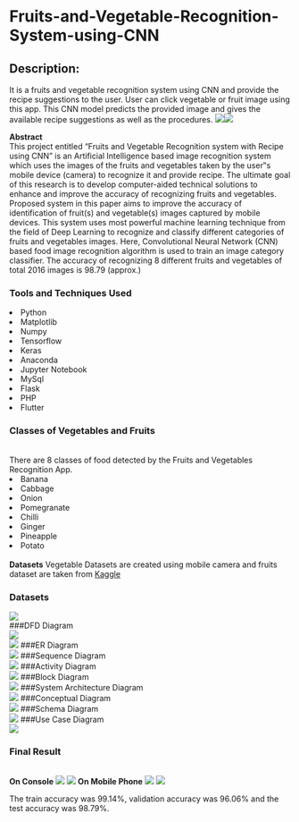 # Fruits-and-Vegetable-Recognition-System-using-CNN
<h2>Description:</h2> It is a fruits and vegetable recognition system using CNN and provide the recipe suggestions to the user. User can click vegetable or fruit image using this app. This CNN model predicts the provided image and gives the available recipe suggestions as well as the procedures. 
<img src="result/output8.png"><img src="result/output9.png">

<strong>Abstract</strong><br>
This project entitled “Fruits and Vegetable Recognition system with Recipe using CNN” is an
Artificial Intelligence based image recognition system which uses the images of the fruits
and vegetables taken by the user‟s mobile device (camera) to recognize it and provide recipe.
The ultimate goal of this research is to develop computer-aided technical solutions to enhance
and improve the accuracy of recognizing fruits and vegetables. Proposed system in this
paper aims to improve the accuracy of identification of fruit(s) and vegetable(s) images
captured by mobile devices. This system uses most powerful machine learning technique
from the field of Deep Learning to recognize and classify different categories of fruits and
vegetables images. Here, Convolutional Neural Network (CNN) based food image
recognition algorithm is used to train an image category classifier. The accuracy of recognizing 8 different fruits and vegetables of total 2016 images is 98.79 (approx.)

### Tools and Techniques Used
<li>Python</li>
<li>Matplotlib</li>
<li>Numpy</li>
<li>Tensorflow</li>
<li>Keras</li>
<li>Anaconda</li>
<li>Jupyter Notebook</li>
<li>MySql</li>
<li>Flask</li>
<li>PHP</li>
<li>Flutter</li>


### Classes of Vegetables and Fruits
<br>
There are 8 classes of food detected by the Fruits and Vegetables Recognition App.<br>
<li> Banana </li>
<li> Cabbage </li>
<li> Onion </li>
<li> Pomegranate </li>
<li> Chilli </li>
<li> Ginger </li>
<li> Pineapple </li>
<li> Potato </li>
<br>
<strong>Datasets</strong>
Vegetable Datasets are created using mobile camera and fruits dataset are taken from <a href ="https://www.kaggle.com/moltean/fruits">Kaggle</a>
<br>
<h3>Datasets</h3>
<img src="result/dataset.png">
<br>
###DFD Diagram<br>
<img src="result/level0DFD.png"><br>
<img src="result/level1DFD.png">
###ER Diagram<br>
<img src="result/er_diagram.png">
###Sequence Diagram<br>
<img src="result/sequence.png">
###Activity Diagram<br>
<img src="result/activity.png">
###Block Diagram<br>
<img src="result/block.png">
###System Architecture Diagram<br>
<img src="result/architecture.png">
###Conceptual Diagram<br>
<img src="result/conceptual.png">
###Schema Diagram<br>
<img src="result/schema.png">
###Use Case Diagram<br>
<img src="result/use_case.png">

<h3>Final Result</h3>
<br>
<strong>On Console</strong>
<img src="result/ginger.png">
<img src="result/ginger_result.png">
<strong>On Mobile Phone</strong>
<img src="result/output8.png">
<img src="result/output9.png">

The train accuracy was 99.14%, validation accuracy was 96.06% and the test accuracy was 98.79%.<br>


